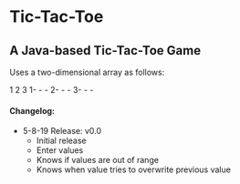# Tic-Tac-Toe
A Java-based Tic-Tac-Toe Game
----------------------------------------------------------------------------------------------------------------------------------------
Uses a two-dimensional array as follows:

 1 2 3
1- - -
2- - -
3- - -

#### Changelog:
- 5-8-19 Release: v0.0
  - Initial release
  - Enter values
  - Knows if values are out of range
  - Knows when value tries to overwrite previous value
